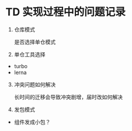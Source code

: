 # TD 实现过程中的问题记录

1. 仓库模式
  
    是否选择单仓模式

2. 单仓工具选择
  - turbo
  - lerna

3. 冲突问题如何解决
  
    长时间的迁移会导致冲突剧增，届时改如何解决

4. 发包模式
  - 组件发成小包？